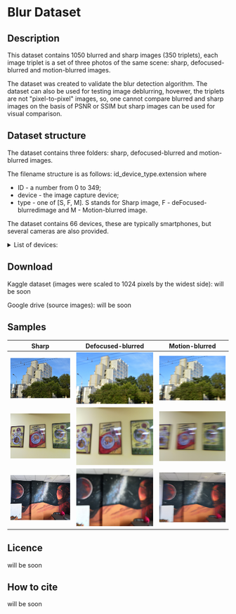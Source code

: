 # Blur Dataset
## Description
This dataset contains 1050 blurred and sharp images (350 triplets), each image triplet is a set of three photos of the same scene: sharp, defocused-blurred and motion-blurred images.

The dataset was created to validate the blur detection algorithm. The dataset can also be used for testing image deblurring, hovewer, the triplets are not "pixel-to-pixel" images, so, one cannot compare blurred and sharp images on the basis of PSNR or SSIM but sharp images can be used for visual comparison.

## Dataset structure

The dataset contains three folders: sharp, defocused-blurred and motion-blurred images.

The filename structure is as follows: id_device_type.extension where
 - ID - a number from 0 to 349;
 - device - the image capture device;
 - type - one of [S, F, M]. S stands for Sharp image, F - deFocused-blurredimage and M - Motion-blurred image.
          
The dataset contains 66 devices, these are typically smartphones, but several cameras are also provided.
<details> 
<summary>List of devices:</summary>
<p> 

|Device     | Amount|
|-----------|-------|
|HONOR-7X	| 37	|
|NIKON-D3400-18-55MM	| 37	|
|HONOR-8X	| 30	|
|IPHONE-SE	| 30	|
|NIKON-D3400-35MM	| 25	|
|XIAOMI-PROCOFONE-F1	| 23	|
|IPHONE-7	| 13	|
|IPHONE-6S	| 11	|
|XIAOMI-MI8-SE	| 9	|
|HONOR-10	| 8	|
|ASUS-ZENFONE-LIVE-ZB501KL	| 6	|
|HONOR-7C	| 6	|
|HUAWEI-P20-LITE	| 6	|
|SONY-NEX-5T	| 6	|
|XIAOMI-REDMI-7	| 6	|
|HUAWEI-P20	| 5	|
|IPHONE-8-PLUS	| 5	|
|SAMSUNG-GALAXY-J3	| 5	|
|HUAWEI-MATE20	| 4	|
|HUAWEI-Y9	| 4	|
|IPHONE-8	| 4	|
|CANON-6D-100MM	| 3	|
|HONOR-9	| 3	|
|HUAWEI-NOVA-LITE	| 3	|
|IPHONE-7-PLUS	| 3	|
|SAMSUNG-GALAXY-A8	| 3	|
|SAMSUNG-GALAXY-J5	| 3	|
|WILEYFOX-SWIFT-2-PLUS	| 3	|
|XIAOMI-REDMI-3S	| 3	|
|XIAOMI-REDMI-NOTE-7	| 3	|
|HONOR-6X	| 2	|
|HUAWEI-P30-PRO	| 2	|
|ONEPLUS-3T	| 2	|
|SAMSUNG-GALAXY-A5	| 2	|
|SAMSUNG-GALAXY-A6	| 2	|
|SAMSUNG-GALAXY-J7	| 2	|
|XIAOMI-REDMI-5-PLUS	| 2	|
|ASUS-ZE500KL	| 1	|
|BQ-5512L	| 1	|
|CANON-6D-70-200MM	| 1	|
|HONOR-4C	| 1	|
|HONOR-8	| 1	|
|HONOR-9-LITE	| 1	|
|HUAWEI-P-SMART	| 1	|
|HUAWEI-P30	| 1	|
|HUAWEI-P30-LITE	| 1	|
|IPHONE-5S	| 1	|
|IPHONE-6	| 1	|
|IPHONE-XR	| 1	|
|LG-Q6	| 1	|
|NOKIA-21	| 1	|
|PANASONIC-DMC-TZ35	| 1	|
|PRESTIGIO-MULTI-PHONE	| 1	|
|SAMSUNG-EDGE-7C	| 1	|
|SAMSUNG-GALAXY-7-NEO	| 1	|
|SAMSUNG-GALAXY-A3	| 1	|
|SAMSUNG-GALAXY-GRAND-PRIME	| 1	|
|SAMSUNG-GALAXY-GRAND-PRIME-PLUS	| 1	|
|SAMSUNG-GALAXY-S5	| 1	|
|SONY-XPERIA-E5	| 1	|
|XIAOMI-MI8-LITE	| 1	|
|XIAOMI-REDMI-4	| 1	|
|XIAOMI-REDMI-4A	| 1	|
|XIAOMI-REDMI-4X	| 1	|
|XIAOMI-REDMI-NOTE-4X	| 1	|
|XIAOMI-REDMI-NOTE-5A-PRIME	| 1	|
</p> 
</details>

## Download
Kaggle dataset (images were scaled to 1024 pixels by the widest side): will be soon

Google drive (source images): will be soon

## Samples

|Sharp     | Defocused-blurred | Motion-blurred |
|-----------|-------|-------|
|![106 Sharp](samples/106_NIKON-D3400-35MM_S.JPG)| ![106 Defocused](samples/106_NIKON-D3400-35MM_F.JPG)| ![106 Motion](samples/106_NIKON-D3400-35MM_M.JPG)|
|![176 Sharp](samples/176_HONOR-7X_S.jpg)| ![176 Defocused](samples/176_HONOR-7X_F.jpg)| ![176 Motion](samples/176_HONOR-7X_M.jpg)|
|![180 Sharp](samples/180_HONOR-10_S.jpg)| ![180 Defocused](samples/180_HONOR-10_F.jpg)| ![180 Motion](samples/180_HONOR-10_M.jpg)|

## Licence
will be soon

## How to cite
will be soon

